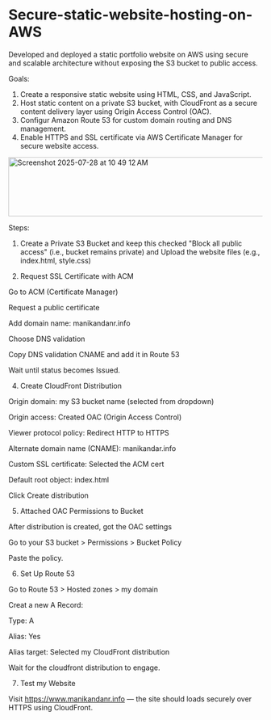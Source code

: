 # Secure-static-website-hosting-on-AWS
Developed and deployed a static portfolio website on AWS using secure and scalable architecture without exposing the S3 bucket to public access.

Goals:

1. Create a responsive static website using HTML, CSS, and JavaScript.
2. Host static content on a private S3 bucket, with CloudFront as a secure content delivery layer using Origin Access Control (OAC).
3. Configur Amazon Route 53 for custom domain routing and DNS management.
4. Enable HTTPS and SSL certificate via AWS Certificate Manager for secure website access.

 <img width="692" height="117" alt="Screenshot 2025-07-28 at 10 49 12 AM" src="https://github.com/user-attachments/assets/f800a186-6039-4e12-9bc6-971d873851a9" />

Steps:

1. Create a Private S3 Bucket and keep this checked "Block all public access" (i.e., bucket remains private) and Upload the website files (e.g., index.html, style.css)

2. Request SSL Certificate with ACM
   
Go to ACM (Certificate Manager)

Request a public certificate

Add domain name: manikandanr.info

Choose DNS validation

Copy DNS validation CNAME and add it in Route 53

Wait until status becomes Issued.

4. Create CloudFront Distribution
   
Origin domain: my S3 bucket name (selected from dropdown)

Origin access: Created OAC (Origin Access Control)

Viewer protocol policy: Redirect HTTP to HTTPS

Alternate domain name (CNAME): manikandar.info

Custom SSL certificate: Selected the ACM cert

Default root object: index.html

Click Create distribution

5. Attached OAC Permissions to Bucket
   
After distribution is created, got the OAC settings

Go to your S3 bucket > Permissions > Bucket Policy

Paste the policy.

6. Set Up Route 53
   
Go to Route 53 > Hosted zones > my domain

Creat a new A Record:

Type: A

Alias: Yes

Alias target: Selected my CloudFront distribution

Wait for the cloudfront distribution to engage.

7. Test my Website
   
Visit https://www.manikandanr.info — the site should loads securely over HTTPS using CloudFront.

